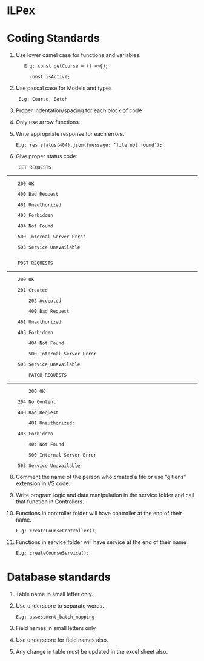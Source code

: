 # ILPex

# Coding Standards 

1. Use lower camel case for functions and variables. 

	      E.g: const getCourse = () =>{}; 

	        const isActive; 

2. Use pascal case for Models and types 

		E.g: Course, Batch 

3. Proper indentation/spacing for each block of code 

4. Only use arrow functions. 

5. Write appropriate response for each errors. 

	   E.g: res.status(404).json({message: ‘file not found’); 

6. Give proper status code: 

		GET REQUESTS
----------------------------------------------

		200 OK
		
		400 Bad Request
		
		401 Unauthorized
		
		403 Forbidden
		
		404 Not Found
		
		500 Internal Server Error
		
		503 Service Unavailable


   		POST REQUESTS
----------------------------------------------
		200 OK

  		201 Created

    		202 Accepted

      		400 Bad Request

 		401 Unauthorized

   		403 Forbidden

     		404 Not Found

       		500 Internal Server Error

  		503 Service Unavailable

    		PATCH REQUESTS
----------------------------------------------
      		200 OK

 		204 No Content

   		400 Bad Request

     		401 Unauthorized:

		403 Forbidden

     		404 Not Found

      		500 Internal Server Error

  		503 Service Unavailable
       		

8. Comment the name of the person who created a file or use “gitlens” extension in VS code. 

9. Write program logic and data manipulation in the service folder and call that function in Controllers. 

10. Functions in controller folder will have controller at the end of their name. 

		E.g: createCourseController(); 

11. Functions in service folder will have service at the end of their name 

	    E.g: createCourseService(); 

# Database standards 

1. Table name in small letter only. 

2. Use underscore to separate words. 

	   E.g: assessment_batch_mapping 

3. Field names in small letters only 

4. Use underscore for field names also. 

5. Any change in table must be updated in the excel sheet also. 

	 
